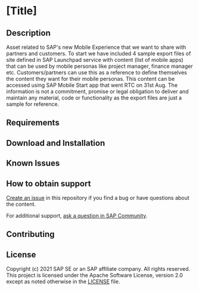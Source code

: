 # [Title]

## Description
Asset related to SAP's new Mobile Experience that we want to share with partners and customers. To start we have included 4 sample export files of site defined in SAP Launchpad service with content (list of mobile apps) that can be used by mobile personas like project manager, finance manager etc. Customers/partners can use this as a reference to define themselves the content they want for their mobile personas. This content can be accessed using SAP Mobile Start app that went RTC on 31st Aug. The information is not a commitment, promise or legal obligation to deliver and maintain any material, code or functionality as the export files are just a sample for reference.
## Requirements

## Download and Installation

## Known Issues

## How to obtain support

[Create an issue](https://github.com/SAP-samples/<repository-name>/issues) in this repository if you find a bug or have questions about the content.
 
For additional support, [ask a question in SAP Community](https://answers.sap.com/questions/ask.html).

## Contributing

## License
Copyright (c) 2021 SAP SE or an SAP affiliate company. All rights reserved. This project is licensed under the Apache Software License, version 2.0 except as noted otherwise in the [LICENSE](LICENSES/Apache-2.0.txt) file.
